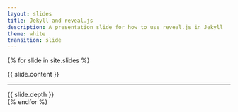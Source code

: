 ```yaml
---
layout: slides
title: Jekyll and reveal.js
description: A presentation slide for how to use reveal.js in Jekyll
theme: white
transition: slide
---
```



{% for slide in site.slides %}
<section>
    {{ slide.content }}
    <hr/>
	{{ slide.depth }}
</section>
{% endfor %}
